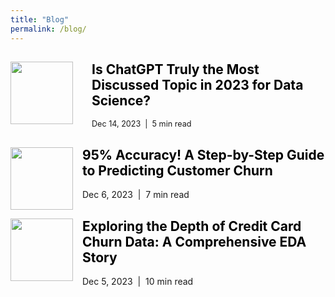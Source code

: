 ```yaml
---
title: "Blog"
permalink: /blog/
---
```



<div class="blog-post">
  <img src="https://edward330176.github.io/assets/img/chaptgpt.png" width="100" align="left" style="margin-right: 30px;">
  <h2><a href="https://medium.com/@edwardlongtang/the-most-discussed-topics-in-2023-for-data-science-3f0869514f41" target="_blank" style="color: black; text-decoration: none;">Is ChatGPT Truly the Most Discussed Topic in 2023 for Data Science?</a></h2>
  <p style="font-size: 0.9em;">Dec 14, 2023 &nbsp;|&nbsp; 5 min read</p>
</div>

<div class="blog-post">
  <img src="https://edward330176.github.io/assets/img/ml.png" width="100" align="left" style="margin-right: 15px;">
  <h2><a href="https://medium.com/@edwardlongtang/95-accuracy-a-step-by-step-guide-to-predicting-customer-churn-460aebf1528a" target="_blank" style="color: black; text-decoration: none;">95% Accuracy! A Step-by-Step Guide to Predicting Customer Churn</a></h2>
  <p>Dec 6, 2023 &nbsp;|&nbsp; 7 min read</p>
</div>

<div class="blog-post">
  <img src="https://edward330176.github.io/assets/img/data.png" width="100" align="left" style="margin-right: 15px;">
  <h2><a href="https://medium.com/@edwardlongtang/exploring-the-depth-of-credit-card-churn-data-959c4e2c5b9a" target="_blank" style="color: black; text-decoration: none;">Exploring the Depth of Credit Card Churn Data: A Comprehensive EDA Story</a></h2>
  <p>Dec 5, 2023 &nbsp;|&nbsp; 10 min read</p>
</div>


